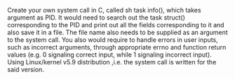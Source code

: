 Create your own system call in C, called sh task info(), which takes argument as PID. It would need to search out the task struct() corresponding to the PID and print out all the fields corresponding to it and also save it in a file. The file name also needs to be supplied as an argument to the
system call.
You also would require to handle errors in user inputs, such as incorrect arguments, through appropriate errno and function return values (e.g. 0 signaling correct input, while 1 signaling incorrect input).
Using Linux/kernel v5.9 distribution ,i.e. the system call is written for the said version. 
